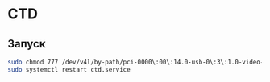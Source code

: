 # CTD
## Запуск
```bash
sudo chmod 777 /dev/v4l/by-path/pci-0000\:00\:14.0-usb-0\:3\:1.0-video-index0
sudo systemctl restart ctd.service
```